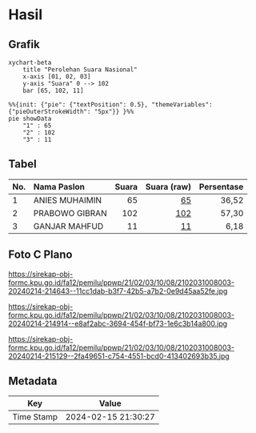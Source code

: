 # Hasil

## Grafik

```mermaid
xychart-beta
    title "Perolehan Suara Nasional"
    x-axis [01, 02, 03]
    y-axis "Suara" 0 --> 102
    bar [65, 102, 11]
```

```mermaid
%%{init: {"pie": {"textPosition": 0.5}, "themeVariables": {"pieOuterStrokeWidth": "5px"}} }%%
pie showData
    "1" : 65
    "2" : 102
    "3" : 11
```

## Tabel

| No. | Nama Paslon    | Suara | Suara (raw) | Persentase |
|:--- |:-------------- | -----:| -----------:| ----------:|
| 1   | ANIES MUHAIMIN | 65    | [65][p-1]   | 36,52      |
| 2   | PRABOWO GIBRAN | 102   | [102][p-2]  | 57,30      |
| 3   | GANJAR MAHFUD  | 11    | [11][p-3]   | 6,18       |


[p-1]: https://github.com/gigit-pemilu/pemilu-2024/blob/main/pilpres/hitung-suara/sub/21-kepulauan-riau/sub/02-karimun/sub/03-karimun/sub/1008-sungai-lakam-barat/sub/003-tps/sub/paslon-1.txt
[p-2]: https://github.com/gigit-pemilu/pemilu-2024/blob/main/pilpres/hitung-suara/sub/21-kepulauan-riau/sub/02-karimun/sub/03-karimun/sub/1008-sungai-lakam-barat/sub/003-tps/sub/paslon-2.txt
[p-3]: https://github.com/gigit-pemilu/pemilu-2024/blob/main/pilpres/hitung-suara/sub/21-kepulauan-riau/sub/02-karimun/sub/03-karimun/sub/1008-sungai-lakam-barat/sub/003-tps/sub/paslon-3.txt

## Foto C Plano

https://sirekap-obj-formc.kpu.go.id/fa12/pemilu/ppwp/21/02/03/10/08/2102031008003-20240214-214643--11cc1dab-b3f7-42b5-a7b2-0e9d45aa52fe.jpg

https://sirekap-obj-formc.kpu.go.id/fa12/pemilu/ppwp/21/02/03/10/08/2102031008003-20240214-214914--e8af2abc-3694-454f-bf73-1e6c3b14a800.jpg

https://sirekap-obj-formc.kpu.go.id/fa12/pemilu/ppwp/21/02/03/10/08/2102031008003-20240214-215129--2fa49651-c754-4551-bcd0-413402693b35.jpg


## Metadata

| Key        | Value               |
| ---------- | ------------------- |
| Time Stamp | 2024-02-15 21:30:27 |




